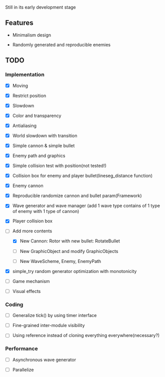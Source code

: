 Still in its early development stage

## Features

* Minimalism design

* Randomly generated and reproducible enemies

## TODO

### Implementation

* [x] Moving

* [x] Restrict position

* [x] Slowdown

* [x] Color and transparency

* [x] Antialiasing

* [x] World slowdown with transition

* [x] Simple cannon & simple bullet

* [x] Enemy path and graphics

* [x] Simple collision test with position(not tested!)

* [x] Collision box for enemy and player bullet(lineseg\_distance function)

* [x] Enemy cannon

* [x] Reproducible randomize cannon and bullet param(Framework)

* [x] Wave generator and wave manager
(add 1 wave type contains of 1 type of enemy with 1 type of cannon)

* [x] Player collision box

* [ ] Add more contents

	* [x] New Cannon: Rotor with new bullet: RotateBullet

	* [ ] New GraphicObject and modify GraphicObjects

	* [ ] New WaveScheme, Enemy, EnemyPath

* [x] simple\_try random generator optimization with monotonicity

* [ ] Game mechanism

* [ ] Visual effects

### Coding

* [ ] Generalize tick() by using timer interface

* [ ] Fine-grained inter-module visibility

* [ ] Using reference instead of cloning everything everywhere(necessary?)

### Performance

* [ ] Asynchronous wave generator

* [ ] Parallelize
